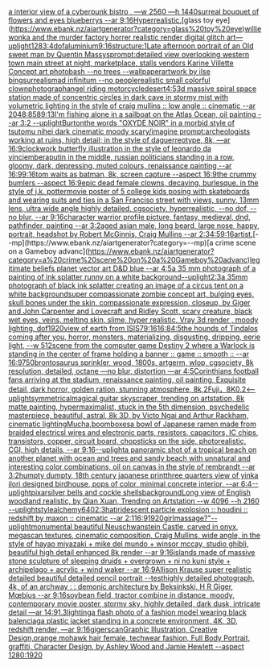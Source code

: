 [a interior view of a cyberpunk bistro , —w 2560 —h 1440](https://www.ebank.nz/aiartgenerator?category=a%20interior%20view%20of%20a%20cyberpunk%20bistro%20%2C%20%E2%80%94w%202560%20%E2%80%94h%201440)[surreal bouquet of flowers and eyes blueberrys  --ar 9:16](https://www.ebank.nz/aiartgenerator?category=surreal%20bouquet%20of%20flowers%20and%20eyes%20blueberrys%20%20--ar%209%3A16)[Hyperrealistic.](https://www.ebank.nz/aiartgenerator?category=Hyperrealistic.)[glass toy eye](https://www.ebank.nz/aiartgenerator?category=glass%20toy%20eye)[willie wonka and the murder factory horrer realistic render digital glitch art](https://www.ebank.nz/aiartgenerator?category=willie%20wonka%20and%20the%20murder%20factory%20horrer%20realistic%20render%20digital%20glitch%20art)[—uplight](https://www.ebank.nz/aiartgenerator?category=%E2%80%94uplight)[128](https://www.ebank.nz/aiartgenerator?category=128)[3:4](https://www.ebank.nz/aiartgenerator?category=3%3A4)[dof](https://www.ebank.nz/aiartgenerator?category=dof)[aluminium](https://www.ebank.nz/aiartgenerator?category=aluminium)[9:16](https://www.ebank.nz/aiartgenerator?category=9%3A16)[structure:1](https://www.ebank.nz/aiartgenerator?category=structure%3A1)[Late afternoon portrait of an Old sweet man by Quentin Massys](https://www.ebank.nz/aiartgenerator?category=Late%20afternoon%20portrait%20of%20an%20Old%20sweet%20man%20by%20Quentin%20Massys)[prompt:detailed view overlooking western town main street at night, marketplace, stalls vendors Karine Villette Concept art photobash --no trees --wallpaper](https://www.ebank.nz/aiartgenerator?category=prompt%3Adetailed%20view%20overlooking%20western%20town%20main%20street%20at%20night%2C%20marketplace%2C%20stalls%20vendors%20Karine%20Villette%20Concept%20art%20photobash%20--no%20trees%20--wallpaper)[artwork by ilse bing](https://www.ebank.nz/aiartgenerator?category=artwork%20by%20ilse%20bing)[surrealism](https://www.ebank.nz/aiartgenerator?category=surrealism)[ad infinitum --no people](https://www.ebank.nz/aiartgenerator?category=ad%20infinitum%20--no%20people)[realistic small colorful clown](https://www.ebank.nz/aiartgenerator?category=realistic%20small%20colorful%20clown)[photograph](https://www.ebank.nz/aiartgenerator?category=photograph)[angel riding motorcycle](https://www.ebank.nz/aiartgenerator?category=angel%20riding%20motorcycle)[desert](https://www.ebank.nz/aiartgenerator?category=desert)[4:5](https://www.ebank.nz/aiartgenerator?category=4%3A5)[3d massive spiral space station made of concentric circles in dark cave in stormy mist with volumetric lighting in the style of craig mullins :: low angle :: cinematic --ar 2048:858](https://www.ebank.nz/aiartgenerator?category=3d%20massive%20spiral%20space%20station%20made%20of%20concentric%20circles%20in%20dark%20cave%20in%20stormy%20mist%20with%20volumetric%20lighting%20in%20the%20style%20of%20craig%20mullins%20%3A%3A%20low%20angle%20%3A%3A%20cinematic%20--ar%202048%3A858)[9:13](https://www.ebank.nz/aiartgenerator?category=9%3A13)[I'm fishing alone in a sailboat on the Atlas Ocean, oil painting --ar 3:2 --uplight](https://www.ebank.nz/aiartgenerator?category=I%27m%20fishing%20alone%20in%20a%20sailboat%20on%20the%20Atlas%20Ocean%2C%20oil%20painting%20--ar%203%3A2%20--uplight)[Burton](https://www.ebank.nz/aiartgenerator?category=Burton)[the words "OXYDE NOIR" in a morbid style of tsutomu nihei dark cinematic moody scary](https://www.ebank.nz/aiartgenerator?category=the%20words%20%22OXYDE%20NOIR%22%20in%20a%20morbid%20style%20of%20tsutomu%20nihei%20dark%20cinematic%20moody%20scary)[/imagine prompt:archeologists working at ruins, high detail; in the style of daguerreotype, 8k, ––ar 16:9](https://www.ebank.nz/aiartgenerator?category=/imagine%20prompt%3Aarcheologists%20working%20at%20ruins%2C%20high%20detail%3B%20in%20the%20style%20of%20daguerreotype%2C%208k%2C%20%E2%80%93%E2%80%93ar%2016%3A9)[clockwork butterfly illustration in the style of leonardo da vinci](https://www.ebank.nz/aiartgenerator?category=clockwork%20butterfly%20illustration%20in%20the%20style%20of%20leonardo%20da%20vinci)[embera](https://www.ebank.nz/aiartgenerator?category=embera)[putin in the middle, russian politicians standing in a row, gloomy,  dark, depressing, muted colours, renaissance painting --ar 16:9](https://www.ebank.nz/aiartgenerator?category=putin%20in%20the%20middle%2C%20russian%20politicians%20standing%20in%20a%20row%2C%20gloomy%2C%20%20dark%2C%20depressing%2C%20muted%20colours%2C%20renaissance%20painting%20--ar%2016%3A9)[9:16](https://www.ebank.nz/aiartgenerator?category=9%3A16)[tom waits as batman, 8k, screen capture --aspect 16:9](https://www.ebank.nz/aiartgenerator?category=tom%20waits%20as%20batman%2C%208k%2C%20screen%20capture%20--aspect%2016%3A9)[the crummy bumlers --aspect 16:9](https://www.ebank.nz/aiartgenerator?category=the%20crummy%20bumlers%20--aspect%2016%3A9)[epic dead female clowns, decaying, burlesque.  in the style of j.k. potter](https://www.ebank.nz/aiartgenerator?category=epic%20dead%20female%20clowns%2C%20decaying%2C%20burlesque.%20%20in%20the%20style%20of%20j.k.%20potter)[movie poster of 5 college kids posing with skateboards and wearing suits and ties in a San Franciso street with views, sunny, 13mm lens, ultra wide angle highly detailed, cgsociety, hyperrealistic, --no dof, --no blur, --ar 9:16](https://www.ebank.nz/aiartgenerator?category=movie%20poster%20of%205%20college%20kids%20posing%20with%20skateboards%20and%20wearing%20suits%20and%20ties%20in%20a%20San%20Franciso%20street%20with%20views%2C%20sunny%2C%2013mm%20lens%2C%20ultra%20wide%20angle%20highly%20detailed%2C%20cgsociety%2C%20hyperrealistic%2C%20--no%20dof%2C%20--no%20blur%2C%20--ar%209%3A16)[character warrior profile picture, fantasy, medieval, dnd, pathfinder, painting --ar 3:2](https://www.ebank.nz/aiartgenerator?category=character%20warrior%20profile%20picture%2C%20fantasy%2C%20medieval%2C%20dnd%2C%20pathfinder%2C%20painting%20--ar%203%3A2)[aged asian male, long beard, large nose, happy, portrait, headshot by Robert McGinnis, Craig Mullins --ar 2:3](https://www.ebank.nz/aiartgenerator?category=aged%20asian%20male%2C%20long%20beard%2C%20large%20nose%2C%20happy%2C%20portrait%2C%20headshot%20by%20Robert%20McGinnis%2C%20Craig%20Mullins%20--ar%202%3A3)[4:5](https://www.ebank.nz/aiartgenerator?category=4%3A5)[9:16](https://www.ebank.nz/aiartgenerator?category=9%3A16)[artist.](https://www.ebank.nz/aiartgenerator?category=artist.)[--mp](https://www.ebank.nz/aiartgenerator?category=--mp)[a crime scene on a Gameboy advanc](https://www.ebank.nz/aiartgenerator?category=a%20crime%20scene%20on%20a%20Gameboy%20advanc)[legitimate beliefs planet vector art D&D blue --ar 4:5](https://www.ebank.nz/aiartgenerator?category=legitimate%20beliefs%20planet%20vector%20art%20D%26D%20blue%20--ar%204%3A5)[a 35 mm photograph of a painting of ink splatter runny on a white background](https://www.ebank.nz/aiartgenerator?category=a%2035%20mm%20photograph%20of%20a%20painting%20of%20ink%20splatter%20runny%20on%20a%20white%20background)[--uplight](https://www.ebank.nz/aiartgenerator?category=--uplight)[2:3](https://www.ebank.nz/aiartgenerator?category=2%3A3)[a 35mm photograph of black ink splatter creating an image of a circus tent on a white background](https://www.ebank.nz/aiartgenerator?category=a%2035mm%20photograph%20of%20black%20ink%20splatter%20creating%20an%20image%20of%20a%20circus%20tent%20on%20a%20white%20background)[super compassionate zombie concept art, bulging eyes, skull bones under the skin, compassionate expression, closeup, by Giger and John Carpenter and Lovecraft and Ridley Scott, scary creature, black wet eyes, veins, melting skin, slime, hyper realistic, Vray 3d render , moody lighting, dof](https://www.ebank.nz/aiartgenerator?category=super%20compassionate%20zombie%20concept%20art%2C%20bulging%20eyes%2C%20skull%20bones%20under%20the%20skin%2C%20compassionate%20expression%2C%20closeup%2C%20by%20Giger%20and%20John%20Carpenter%20and%20Lovecraft%20and%20Ridley%20Scott%2C%20scary%20creature%2C%20black%20wet%20eyes%2C%20veins%2C%20melting%20skin%2C%20slime%2C%20hyper%20realistic%2C%20Vray%203d%20render%20%2C%20moody%20lighting%2C%20dof)[1920](https://www.ebank.nz/aiartgenerator?category=1920)[view of earth from ISIS](https://www.ebank.nz/aiartgenerator?category=view%20of%20earth%20from%20ISIS)[7](https://www.ebank.nz/aiartgenerator?category=7)[9:16](https://www.ebank.nz/aiartgenerator?category=9%3A16)[16:8](https://www.ebank.nz/aiartgenerator?category=16%3A8)[4:5](https://www.ebank.nz/aiartgenerator?category=4%3A5)[the hounds of Tindalos coming after you, horror, monsters, materializing, disgusting, dripping, eerie light,  --w 512](https://www.ebank.nz/aiartgenerator?category=the%20hounds%20of%20Tindalos%20coming%20after%20you%2C%20horror%2C%20monsters%2C%20materializing%2C%20disgusting%2C%20dripping%2C%20eerie%20light%2C%20%20--w%20512)[scene from the computer game Destiny 2 where a Warlock is standing in the center of frame holding a banner :: game :: smooth :: --ar 16:9](https://www.ebank.nz/aiartgenerator?category=scene%20from%20the%20computer%20game%20Destiny%202%20where%20a%20Warlock%20is%20standing%20in%20the%20center%20of%20frame%20holding%20a%20banner%20%3A%3A%20game%20%3A%3A%20smooth%20%3A%3A%20--ar%2016%3A9)[750](https://www.ebank.nz/aiartgenerator?category=750)[brontosaurus sprinkler, wood, 1800s, artgerm, wlop, cgsociety, 8k resolution, detailed, octane —no blur, distortion —ar 4:5](https://www.ebank.nz/aiartgenerator?category=brontosaurus%20sprinkler%2C%20wood%2C%201800s%2C%20artgerm%2C%20wlop%2C%20cgsociety%2C%208k%20resolution%2C%20detailed%2C%20octane%20%E2%80%94no%20blur%2C%20distortion%20%E2%80%94ar%204%3A5)[Corinthians football fans arriving at the stadium, renaissance painting, oil painting, Exquisite detail, dark horror, golden ration, stunning atmosphere, 8k,](https://www.ebank.nz/aiartgenerator?category=Corinthians%20football%20fans%20arriving%20at%20the%20stadium%2C%20renaissance%20painting%2C%20oil%20painting%2C%20Exquisite%20detail%2C%20dark%20horror%2C%20golden%20ration%2C%20stunning%20atmosphere%2C%208k%2C)[2](https://www.ebank.nz/aiartgenerator?category=2)[Fuji，8K](https://www.ebank.nz/aiartgenerator?category=Fuji%EF%BC%8C8K)[0.2](https://www.ebank.nz/aiartgenerator?category=0.2)[<--uplight](https://www.ebank.nz/aiartgenerator?category=%3C--uplight)[symmetrical](https://www.ebank.nz/aiartgenerator?category=symmetrical)[magical guitar skyscraper, trending on artstation, 8k matte painting, hypermaximalist, stuck in the 5th dimension, psychedelic masterpiece, beautiful, astral, 8k 3D, by Victo Ngai and Arthur Rackham, cinematic lighting](https://www.ebank.nz/aiartgenerator?category=magical%20guitar%20skyscraper%2C%20trending%20on%20artstation%2C%208k%20matte%20painting%2C%20hypermaximalist%2C%20stuck%20in%20the%205th%20dimension%2C%20psychedelic%20masterpiece%2C%20beautiful%2C%20astral%2C%208k%203D%2C%20by%20Victo%20Ngai%20and%20Arthur%20Rackham%2C%20cinematic%20lighting)[Mucha,](https://www.ebank.nz/aiartgenerator?category=Mucha%2C)[boomboxes](https://www.ebank.nz/aiartgenerator?category=boomboxes)[a bowl of Japanese ramen made from braided electricsl wires and electronic parts, resistors, capacitors, IC chips, transistors, copper, circuit board, chopsticks on the side,  photorealistic, CGI, high details, --ar 9:16](https://www.ebank.nz/aiartgenerator?category=a%20bowl%20of%20Japanese%20ramen%20made%20from%20braided%20electricsl%20wires%20and%20electronic%20parts%2C%20resistors%2C%20capacitors%2C%20IC%20chips%2C%20transistors%2C%20copper%2C%20circuit%20board%2C%20chopsticks%20on%20the%20side%2C%20%20photorealistic%2C%20CGI%2C%20high%20details%2C%20--ar%209%3A16)[--uplight](https://www.ebank.nz/aiartgenerator?category=--uplight)[a panoramic shot of a tropical beach on another planet with ocean and trees and sandy beach with unnatural and interesting color combinations, oil on canvas in the style of rembrandt --ar 3:2](https://www.ebank.nz/aiartgenerator?category=a%20panoramic%20shot%20of%20a%20tropical%20beach%20on%20another%20planet%20with%20ocean%20and%20trees%20and%20sandy%20beach%20with%20unnatural%20and%20interesting%20color%20combinations%2C%20oil%20on%20canvas%20in%20the%20style%20of%20rembrandt%20--ar%203%3A2)[humpty dumpty, 18th century japanese print](https://www.ebank.nz/aiartgenerator?category=humpty%20dumpty%2C%2018th%20century%20japanese%20print)[three quarters view of yinka ilori designed birdhouse, pops of color, minimal concrete interior, --ar 6:4](https://www.ebank.nz/aiartgenerator?category=three%20quarters%20view%20of%20yinka%20ilori%20designed%20birdhouse%2C%20pops%20of%20color%2C%20minimal%20concrete%20interior%2C%20--ar%206%3A4)[--uplight](https://www.ebank.nz/aiartgenerator?category=--uplight)[pixar](https://www.ebank.nz/aiartgenerator?category=pixar)[silver bells and cockle shells](https://www.ebank.nz/aiartgenerator?category=silver%20bells%20and%20cockle%20shells)[background](https://www.ebank.nz/aiartgenerator?category=background)[Long view of English woodland realistic, by Qian Xuan, Trending on Artstation    --w 4096  --h 2160 --uplight](https://www.ebank.nz/aiartgenerator?category=Long%20view%20of%20English%20woodland%20realistic%2C%20by%20Qian%20Xuan%2C%20Trending%20on%20Artstation%20%20%20%20--w%204096%20%20--h%202160%20--uplight)[style](https://www.ebank.nz/aiartgenerator?category=style)[alchemy](https://www.ebank.nz/aiartgenerator?category=alchemy)[640](https://www.ebank.nz/aiartgenerator?category=640)[2:3](https://www.ebank.nz/aiartgenerator?category=2%3A3)[hat](https://www.ebank.nz/aiartgenerator?category=hat)[iridescent particle explosion :: houdini :: redshift by maxon :: cinematic --ar 2:1](https://www.ebank.nz/aiartgenerator?category=iridescent%20particle%20explosion%20%3A%3A%20houdini%20%3A%3A%20redshift%20by%20maxon%20%3A%3A%20cinematic%20--ar%202%3A1)[16:9](https://www.ebank.nz/aiartgenerator?category=16%3A9)[1920](https://www.ebank.nz/aiartgenerator?category=1920)[girl](https://www.ebank.nz/aiartgenerator?category=girl)[massage?"](https://www.ebank.nz/aiartgenerator?category=massage%3F%22)[--uplight](https://www.ebank.nz/aiartgenerator?category=--uplight)[monumental beautiful Neuschwanstein Castle, carved in onyx, megascan textures, cinematic composition, Craig Mullins, wide angle, in the style of hayao miyazaki + mike del mundo + winsor mccay, studio ghibli, beautiful high detail enhanced 8k render --ar 9:16](https://www.ebank.nz/aiartgenerator?category=monumental%20beautiful%20Neuschwanstein%20Castle%2C%20carved%20in%20onyx%2C%20megascan%20textures%2C%20cinematic%20composition%2C%20Craig%20Mullins%2C%20wide%20angle%2C%20in%20the%20style%20of%20hayao%20miyazaki%20%2B%20mike%20del%20mundo%20%2B%20winsor%20mccay%2C%20studio%20ghibli%2C%20beautiful%20high%20detail%20enhanced%208k%20render%20--ar%209%3A16)[islands made of massive stone sculpture of sleeping druids + overgrown + ni no kuni style + archipelago + acrylic + wind waker --ar 16:9](https://www.ebank.nz/aiartgenerator?category=islands%20made%20of%20massive%20stone%20sculpture%20of%20sleeping%20druids%20%2B%20overgrown%20%2B%20ni%20no%20kuni%20style%20%2B%20archipelago%20%2B%20acrylic%20%2B%20wind%20waker%20--ar%2016%3A9)[Allison Krause super realistic detailed beautiful detailed pencil portrait --test](https://www.ebank.nz/aiartgenerator?category=Allison%20Krause%20super%20realistic%20detailed%20beautiful%20detailed%20pencil%20portrait%20--test)[highly detailed photograph, 4k, of an archway : : demonic architecture by Beksinkski, H R Giger, Mœbius --ar 9:16](https://www.ebank.nz/aiartgenerator?category=highly%20detailed%20photograph%2C%204k%2C%20of%20an%20archway%20%3A%20%3A%20demonic%20architecture%20by%20Beksinkski%2C%20H%20R%20Giger%2C%20M%C5%93bius%20--ar%209%3A16)[soybean field, tractor combine in distance, moody, contemporary movie poster, stormy sky, highly detailed, dark dusk, intricate detail —ar 14:9](https://www.ebank.nz/aiartgenerator?category=soybean%20field%2C%20tractor%20combine%20in%20distance%2C%20moody%2C%20contemporary%20movie%20poster%2C%20stormy%20sky%2C%20highly%20detailed%2C%20dark%20dusk%2C%20intricate%20detail%20%E2%80%94ar%2014%3A9)[1.3](https://www.ebank.nz/aiartgenerator?category=1.3)[lighting](https://www.ebank.nz/aiartgenerator?category=lighting)[a flash photo of a fashion model wearing black balenciaga plastic jacket standing in a concrete environment, 4K, 3D, redshift render, —ar 9:16](https://www.ebank.nz/aiartgenerator?category=a%20flash%20photo%20of%20a%20fashion%20model%20wearing%20black%20balenciaga%20plastic%20jacket%20standing%20in%20a%20concrete%20environment%2C%204K%2C%203D%2C%20redshift%20render%2C%20%E2%80%94ar%209%3A16)[giger](https://www.ebank.nz/aiartgenerator?category=giger)[scan](https://www.ebank.nz/aiartgenerator?category=scan)[Graphic Illustration, Creative Design,orange mohawk hair female, techwear fashion, Full Body Portrait, graffiti, Character Design, by Ashley Wood and Jamie Hewlett --aspect 1280:1920](https://www.ebank.nz/aiartgenerator?category=Graphic%20Illustration%2C%20Creative%20Design%2Corange%20mohawk%20hair%20female%2C%20techwear%20fashion%2C%20Full%20Body%20Portrait%2C%20graffiti%2C%20Character%20Design%2C%20by%20Ashley%20Wood%20and%20Jamie%20Hewlett%20--aspect%201280%3A1920)